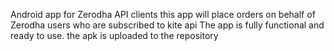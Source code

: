 Android app for Zerodha API clients
this app will place orders on behalf of Zerodha users who are subscribed to kite api
The app is fully functional and ready to use.  the apk is uploaded to the repository
